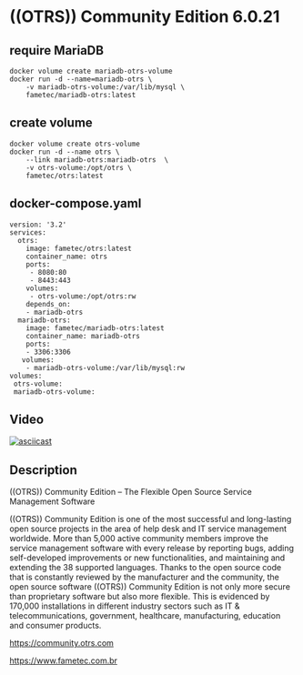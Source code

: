 # ((OTRS)) Community Edition 6.0.21


## require MariaDB
 
    docker volume create mariadb-otrs-volume
    docker run -d --name=mariadb-otrs \
        -v mariadb-otrs-volume:/var/lib/mysql \
        fametec/mariadb-otrs:latest


## create volume

    docker volume create otrs-volume
    docker run -d --name otrs \
        --link mariadb-otrs:mariadb-otrs  \
        -v otrs-volume:/opt/otrs \
        fametec/otrs:latest


## docker-compose.yaml
    version: '3.2'
    services:
      otrs: 
        image: fametec/otrs:latest
        container_name: otrs
        ports:
         - 8080:80
         - 8443:443
        volumes:
         - otrs-volume:/opt/otrs:rw
        depends_on:
        - mariadb-otrs
      mariadb-otrs:
        image: fametec/mariadb-otrs:latest
        container_name: mariadb-otrs
        ports:
        - 3306:3306
       volumes:
        - mariadb-otrs-volume:/var/lib/mysql:rw
    volumes:
     otrs-volume:
     mariadb-otrs-volume:

## Video 

[![asciicast](https://asciinema.org/a/IEqSk4A4cgsxRTgKL9OUVcGwo.svg)](https://asciinema.org/a/IEqSk4A4cgsxRTgKL9OUVcGwo)

## Description 
  
((OTRS)) Community Edition – The Flexible Open Source Service Management Software

((OTRS)) Community Edition is one of the most successful and long-lasting open source projects in the area of help desk and IT service management worldwide. More than 5,000 active community members improve the service management software with every release by reporting bugs, adding self-developed improvements or new functionalities, and maintaining and extending the 38 supported languages. Thanks to the open source code that is constantly reviewed by the manufacturer and the community, the open source software ((OTRS)) Community Edition is not only more secure than proprietary software but also more flexible. This is evidenced by 170,000 installations in different industry sectors such as IT & telecommunications, government, healthcare, manufacturing, education and consumer products.

https://community.otrs.com


https://www.fametec.com.br

